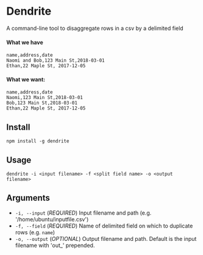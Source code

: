 # Dendrite

A command-line tool to disaggregate rows in a csv by a delimited field

#### What we have
```CSV
name,address,date
Naomi and Bob,123 Main St,2018-03-01
Ethan,22 Maple St, 2017-12-05
```

#### What we want:
```CSV
name,address,date
Naomi,123 Main St,2018-03-01
Bob,123 Main St,2018-03-01
Ethan,22 Maple St, 2017-12-05
```

## Install
`npm install -g dendrite`

## Usage

`dendrite -i <input filename> -f <split field name> -o <output filename>`

## Arguments
* `-i, --input` (_REQUIRED_) Input filename and path (e.g. '/home/ubuntu/inputfile.csv')
* `-f, --field` (_REQUIRED_) Name of delimited field on which to duplicate rows (e.g. `name`)
* `-o, --output` (_OPTIONAL_) Output filename and path. Default is the input filename with 'out_' prepended.
